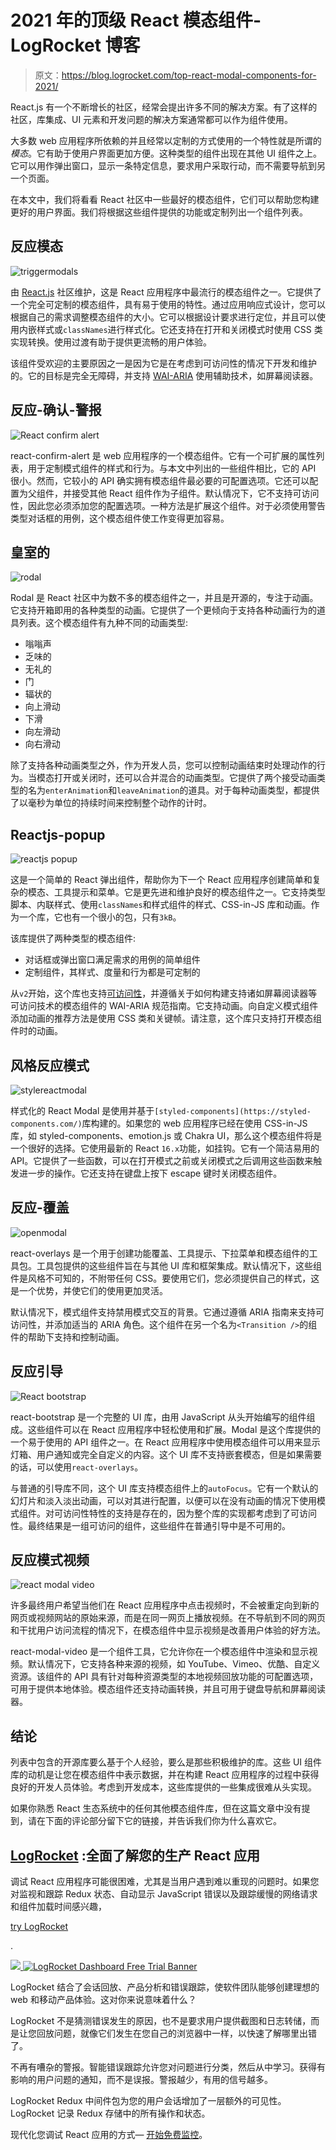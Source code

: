 # 2021 年的顶级 React 模态组件- LogRocket 博客

> 原文：<https://blog.logrocket.com/top-react-modal-components-for-2021/>

React.js 有一个不断增长的社区，经常会提出许多不同的解决方案。有了这样的社区，库集成、UI 元素和开发问题的解决方案通常都可以作为组件使用。

大多数 web 应用程序所依赖的并且经常以定制的方式使用的一个特性就是所谓的*模态*。它有助于使用户界面更加方便。这种类型的组件出现在其他 UI 组件之上。它可以用作弹出窗口，显示一条特定信息，要求用户采取行动，而不需要导航到另一个页面。

在本文中，我们将看看 React 社区中一些最好的模态组件，它们可以帮助您构建更好的用户界面。我们将根据这些组件提供的功能或定制列出一个组件列表。

## 反应模态

![triggermodals](img/690fe15d606733e33055a25e78e4b0a0.png)

由 [React.js](http://reactcommunity.org/) 社区维护，这是 React 应用程序中最流行的模态组件之一。它提供了一个完全可定制的模态组件，具有易于使用的特性。通过应用响应式设计，您可以根据自己的需求调整模态组件的大小。它可以根据设计要求进行定位，并且可以使用内嵌样式或`classNames`进行样式化。它还支持在打开和关闭模式时使用 CSS 类实现转换。使用过渡有助于提供更流畅的用户体验。

该组件受欢迎的主要原因之一是因为它是在考虑到可访问性的情况下开发和维护的。它的目标是完全无障碍，并支持 [WAI-ARIA](https://www.w3.org/WAI/intro/aria) 使用辅助技术，如屏幕阅读器。

## 反应-确认-警报

![React confirm alert](img/c91d7f55b97a3a802e2269ab1bcd0951.png)

react-confirm-alert 是 web 应用程序的一个模态组件。它有一个可扩展的属性列表，用于定制模式组件的样式和行为。与本文中列出的一些组件相比，它的 API 很小。然而，它较小的 API 确实拥有模态组件最必要的可配置选项。它还可以配置为父组件，并接受其他 React 组件作为子组件。默认情况下，它不支持可访问性，因此您必须添加您的配置选项。一种方法是扩展这个组件。对于必须使用警告类型对话框的用例，这个模态组件使工作变得更加容易。

## 皇室的

![rodal](img/11c5a65e05c19b9d89fda09b39556146.png)

Rodal 是 React 社区中为数不多的模态组件之一，并且是开源的，专注于动画。它支持开箱即用的各种类型的动画。它提供了一个更倾向于支持各种动画行为的道具列表。这个模态组件有九种不同的动画类型:

*   嗡嗡声
*   乏味的
*   无礼的
*   门
*   辐状的
*   向上滑动
*   下滑
*   向左滑动
*   向右滑动

除了支持各种动画类型之外，作为开发人员，您可以控制动画结束时处理动作的行为。当模态打开或关闭时，还可以合并混合的动画类型。它提供了两个接受动画类型的名为`enterAnimation`和`leaveAnimation`的道具。对于每种动画类型，都提供了以毫秒为单位的持续时间来控制整个动作的计时。

## Reactjs-popup

![reactjs popup](img/4a035afae85b5bfb61b76758b6de0f4d.png)

这是一个简单的 React 弹出组件，帮助你为下一个 React 应用程序创建简单和复杂的模态、工具提示和菜单。它是更先进和维护良好的模态组件之一。它支持类型脚本、内联样式、使用`classNames`和样式组件的样式、CSS-in-JS 库和动画。作为一个库，它也有一个很小的包，只有`3kB`。

该库提供了两种类型的模态组件:

*   对话框或弹出窗口满足需求的用例的简单组件
*   定制组件，其样式、度量和行为都是可定制的

从`v2`开始，这个库也支持[可访问性](https://react-popup.elazizi.com/react-popup-accessibility)，并遵循关于如何构建支持诸如屏幕阅读器等可访问技术的模态组件的 WAI-ARIA 规范指南。它支持动画。向自定义模式组件添加动画的推荐方法是使用 CSS 类和关键帧。请注意，这个库只支持打开模态组件时的动画。

## 风格反应模式

![stylereactmodal](img/2fefa59cc7b7c9fcf46ca2ce3eb33bd6.png)

样式化的 React Modal 是使用并基于`[styled-components](https://styled-components.com/)`库构建的。如果您的 web 应用程序已经在使用 CSS-in-JS 库，如 styled-components、emotion.js 或 Chakra UI，那么这个模态组件将是一个很好的选择。它使用最新的 React `16.x`功能，如挂钩。它有一个简洁易用的 API。它提供了一些函数，可以在打开模式之前或关闭模式之后调用这些函数来触发进一步的操作。它还支持在键盘上按下 escape 键时关闭模态组件。

## 反应-覆盖

![openmodal](img/8ede51569d358c8b59ae237e30335fd4.png)

react-overlays 是一个用于创建功能覆盖、工具提示、下拉菜单和模态组件的工具包。工具包提供的这些组件旨在与其他 UI 库和框架集成。默认情况下，这些组件是风格不可知的，不附带任何 CSS。要使用它们，您必须提供自己的样式，这是一个优势，并使它们的使用更加灵活。

默认情况下，模式组件支持禁用模式交互的背景。它通过遵循 ARIA 指南来支持可访问性，并添加适当的 ARIA 角色。这个组件在另一个名为`<Transition />`的组件的帮助下支持和控制动画。

## 反应引导

![React bootstrap](img/33c0981c5bd73e9f2011c9551f8dba28.png)

react-bootstrap 是一个完整的 UI 库，由用 JavaScript 从头开始编写的组件组成。这些组件可以在 React 应用程序中轻松使用和扩展。Modal 是这个库提供的一个易于使用的 API 组件之一。在 React 应用程序中使用模态组件可以用来显示灯箱、用户通知或完全自定义的内容。这个 UI 库不支持嵌套模态，但是如果需要的话，可以使用`react-overlays`。

与普通的引导库不同，这个 UI 库支持模态组件上的`autoFocus`。它有一个默认的幻灯片和淡入淡出动画，可以对其进行配置，以便可以在没有动画的情况下使用模式组件。对可访问性特性的支持是存在的，因为整个库的实现都考虑到了可访问性。最终结果是一组可访问的组件，这些组件在普通引导中是不可用的。

## 反应模式视频

![react modal video](img/a833cb893988f113628f525b0d2c10a4.png)

许多最终用户希望当他们在 React 应用程序中点击视频时，不会被重定向到新的网页或视频网站的原始来源，而是在同一网页上播放视频。在不导航到不同的网页和干扰用户访问流程的情况下，在模态组件中显示视频是改善用户体验的好方法。

react-modal-video 是一个组件工具，它允许你在一个模态组件中渲染和显示视频。默认情况下，它支持各种来源的视频，如 YouTube、Vimeo、优酷、自定义资源。该组件的 API 具有针对每种资源类型的本地视频回放功能的可配置选项，可用于提供本地体验。模态组件还支持动画转换，并且可用于键盘导航和屏幕阅读器。

## 结论

列表中包含的开源库要么基于个人经验，要么是那些积极维护的库。这些 UI 组件库的动机是让您在模态组件中表示数据，并在构建 React 应用程序的过程中获得良好的开发人员体验。考虑到开发成本，这些库提供的一些集成很难从头实现。

如果你熟悉 React 生态系统中的任何其他模态组件库，但在这篇文章中没有提到，请在下面的评论部分留下它的链接，并告诉我们你为什么喜欢它。

## [LogRocket](https://lp.logrocket.com/blg/react-signup-general) :全面了解您的生产 React 应用

调试 React 应用程序可能很困难，尤其是当用户遇到难以重现的问题时。如果您对监视和跟踪 Redux 状态、自动显示 JavaScript 错误以及跟踪缓慢的网络请求和组件加载时间感兴趣，

[try LogRocket](https://lp.logrocket.com/blg/react-signup-general)

.

[![](img/f300c244a1a1cf916df8b4cb02bec6c6.png) ](https://lp.logrocket.com/blg/react-signup-general) [![LogRocket Dashboard Free Trial Banner](img/d6f5a5dd739296c1dd7aab3d5e77eeb9.png)](https://lp.logrocket.com/blg/react-signup-general) 

LogRocket 结合了会话回放、产品分析和错误跟踪，使软件团队能够创建理想的 web 和移动产品体验。这对你来说意味着什么？

LogRocket 不是猜测错误发生的原因，也不是要求用户提供截图和日志转储，而是让您回放问题，就像它们发生在您自己的浏览器中一样，以快速了解哪里出错了。

不再有嘈杂的警报。智能错误跟踪允许您对问题进行分类，然后从中学习。获得有影响的用户问题的通知，而不是误报。警报越少，有用的信号越多。

LogRocket Redux 中间件包为您的用户会话增加了一层额外的可见性。LogRocket 记录 Redux 存储中的所有操作和状态。

现代化您调试 React 应用的方式— [开始免费监控](https://lp.logrocket.com/blg/react-signup-general)。